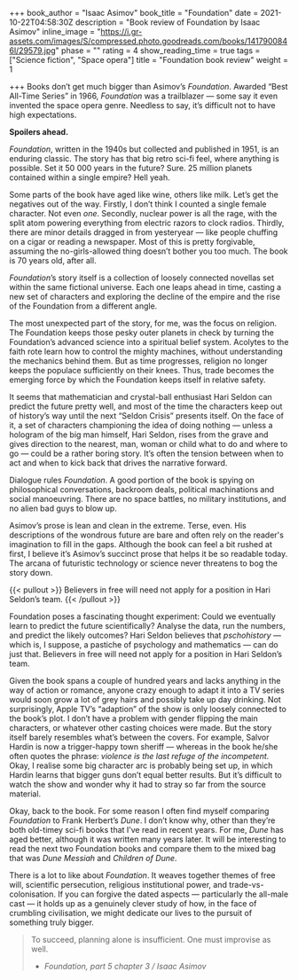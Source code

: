 +++
book_author = "Isaac Asimov"
book_title = "Foundation"
date = 2021-10-22T04:58:30Z
description = "Book review of Foundation by Isaac Asimov"
inline_image = "https://i.gr-assets.com/images/S/compressed.photo.goodreads.com/books/1417900846l/29579.jpg"
phase = ""
rating = 4
show_reading_time = true
tags = ["Science fiction", "Space opera"]
title = "Foundation book review"
weight = 1

+++
Books don’t get much bigger than Asimov’s _Foundation_. Awarded “Best All-Time Series” in 1966, _Foundation_ was a trailblazer — some say it even invented the space opera genre. Needless to say, it’s difficult not to have high expectations.

**Spoilers ahead.**

<!--more-->

_Foundation_, written in the 1940s but collected and published in 1951, is an enduring classic. The story has that big retro sci-fi feel, where anything is possible. Set it 50 000 years in the future? Sure. 25 million planets contained within a single empire? Hell yeah.

Some parts of the book have aged like wine, others like milk. Let’s get the negatives out of the way. Firstly, I don’t think I counted a single female character. Not even _one_. Secondly, nuclear power is all the rage, with the split atom powering everything from electric razors to clock radios. Thirdly, there are minor details dragged in from yesteryear — like people chuffing on a cigar or reading a newspaper. Most of this is pretty forgivable, assuming the no-girls-allowed thing doesn’t bother you too much. The book is 70 years old, after all.

_Foundation_’s story itself is a collection of loosely connected novellas set within the same fictional universe. Each one leaps ahead in time, casting a new set of characters and exploring the decline of the empire and the rise of the Foundation from a different angle.

The most unexpected part of the story, for me, was the focus on religion. The Foundation keeps those pesky outer planets in check by turning the Foundation’s advanced science into a spiritual belief system. Acolytes to the faith rote learn how to control the mighty machines, without understanding the mechanics behind them. But as time progresses, religion no longer keeps the populace sufficiently on their knees. Thus, trade becomes the emerging force by which the Foundation keeps itself in relative safety.

It seems that mathematician and crystal-ball enthusiast Hari Seldon can predict the future pretty well, and most of the time the characters keep out of history’s way until the next “Seldon Crisis” presents itself. On the face of it, a set of characters championing the idea of doing nothing — unless a hologram of the big man himself, Hari Seldon, rises from the grave and gives direction to the nearest, man, woman or child what to do and where to go — could be a rather boring story. It’s often the tension between when to act and when to kick back that drives the narrative forward.

Dialogue rules _Foundation_. A good portion of the book is spying on philosophical conversations, backroom deals, political machinations and social manoeuvring. There are no space battles, no military institutions, and no alien bad guys to blow up. 

Asimov’s prose is lean and clean in the extreme. Terse, even. His descriptions of the wondrous future are bare and often rely on the reader's imagination to fill in the gaps. Although the book can feel a bit rushed at first, I believe it’s Asimov’s succinct prose that helps it be so readable today. The arcana of futuristic technology or science never threatens to bog the story down.

{{< pullout >}} Believers in free will need not apply for a position in Hari Seldon’s team. {{< /pullout >}}

Foundation poses a fascinating thought experiment: Could we eventually learn to predict the future scientifically? Analyse the data, run the numbers, and predict the likely outcomes? Hari Seldon believes that _pschohistory_ — which is, I suppose, a pastiche of psychology and mathematics — can do just that. Believers in free will need not apply for a position in Hari Seldon’s team.

Given the book spans a couple of hundred years and lacks anything in the way of action or romance, anyone crazy enough to adapt it into a TV series would soon grow a lot of grey hairs and possibly take up day drinking. Not surprisingly, Apple TV’s “adaption” of the show is only loosely connected to the book’s plot. I don’t have a problem with gender flipping the main characters, or whatever other casting choices were made. But the story itself barely resembles what’s between the covers. For example, Salvor Hardin is now a trigger-happy town sheriff — whereas in the book he/she often quotes the phrase: _violence is the last refuge of the incompetent._ Okay, I realise some big character arc is probably being set up, in which Hardin learns that bigger guns don’t equal better results. But it’s difficult to watch the show and wonder why it had to stray so far from the source material.

Okay, back to the book. For some reason I often find myself comparing _Foundation_ to Frank Herbert’s _Dune_. I don’t know why, other than they’re both old-timey sci-fi books that I’ve read in recent years. For me, _Dune_ has aged better, although it was written many years later. It will be interesting to read the next two Foundation books and compare them to the mixed bag that was _Dune Messiah_ and _Children of Dune_.

There is a lot to like about _Foundation_. It weaves together themes of free will, scientific persecution, religious institutional power, and trade-vs-colonisation. If you can forgive the dated aspects — particularly the all-male cast — it holds up as a genuinely clever study of how, in the face of crumbling civilisation, we might dedicate our lives to the pursuit of something truly bigger.

> To succeed, planning alone is insufficient. One must improvise as well.
>
> * _Foundation, part 5 chapter 3 / Isaac Asimov_